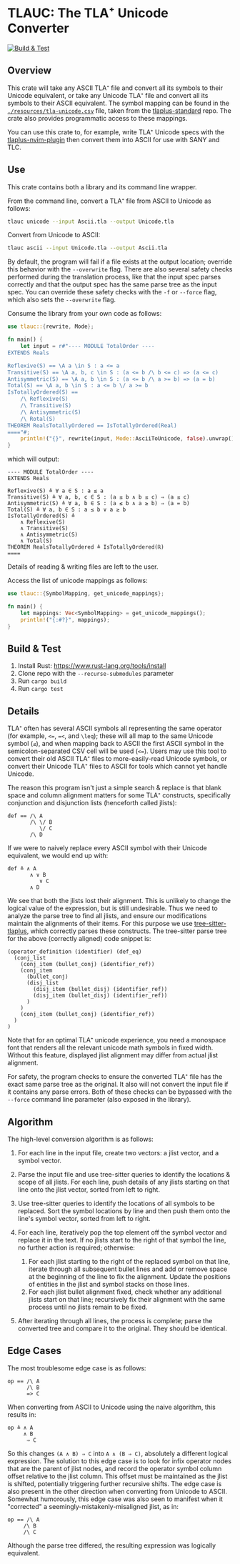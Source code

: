 # TLAUC: The TLA⁺ Unicode Converter
[![Build & Test](https://github.com/tlaplus-community/tlauc/actions/workflows/ci.yml/badge.svg)](https://github.com/tlaplus-community/tlauc/actions/workflows/ci.yml)

## Overview

This crate will take any ASCII TLA⁺ file and convert all its symbols to their Unicode equivalent, or take any Unicode TLA⁺ file and convert all its symbols to their ASCII equivalent.
The symbol mapping can be found in the [`./resources/tla-unicode.csv`](./resources/tla-unicode.csv) file, taken from the [tlaplus-standard](https://github.com/tlaplus-community/tlaplus-standard) repo.
The crate also provides programmatic access to these mappings.

You can use this crate to, for example, write TLA⁺ Unicode specs with the [tlaplus-nvim-plugin](https://github.com/tlaplus-community/tlaplus-nvim-plugin) then convert them into ASCII for use with SANY and TLC.

## Use

This crate contains both a library and its command line wrapper.

From the command line, convert a TLA⁺ file from ASCII to Unicode as follows:
```sh
tlauc unicode --input Ascii.tla --output Unicode.tla
```
Convert from Unicode to ASCII:
```sh
tlauc ascii --input Unicode.tla --output Ascii.tla
```
By default, the program will fail if a file exists at the output location; override this behavior with the `--overwrite` flag.
There are also several safety checks performed during the translation process, like that the input spec parses correctly and that the output spec has the same parse tree as the input spec.
You can override these safety checks with the `-f` or `--force` flag, which also sets the `--overwrite` flag.

Consume the library from your own code as follows:
```rs
use tlauc::{rewrite, Mode};

fn main() {
    let input = r#"---- MODULE TotalOrder ----
EXTENDS Reals

Reflexive(S) == \A a \in S : a <= a
Transitive(S) == \A a, b, c \in S : (a <= b /\ b <= c) => (a <= c)
Antisymmetric(S) == \A a, b \in S : (a <= b /\ a >= b) => (a = b)
Total(S) == \A a, b \in S : a <= b \/ a >= b
IsTotallyOrdered(S) ==
    /\ Reflexive(S)
    /\ Transitive(S)
    /\ Antisymmetric(S)
    /\ Rotal(S)
THEOREM RealsTotallyOrdered == IsTotallyOrdered(Real)
===="#;
    println!("{}", rewrite(input, Mode::AsciiToUnicode, false).unwrap());
}
```
which will output:
```tla
---- MODULE TotalOrder ----
EXTENDS Reals

Reflexive(S) ≜ ∀ a ∈ S : a ≤ a
Transitive(S) ≜ ∀ a, b, c ∈ S : (a ≤ b ∧ b ≤ c) ⇒ (a ≤ c)
Antisymmetric(S) ≜ ∀ a, b ∈ S : (a ≤ b ∧ a ≥ b) ⇒ (a = b)
Total(S) ≜ ∀ a, b ∈ S : a ≤ b ∨ a ≥ b
IsTotallyOrdered(S) ≜
    ∧ Reflexive(S)
    ∧ Transitive(S)
    ∧ Antisymmetric(S)
    ∧ Total(S)
THEOREM RealsTotallyOrdered ≜ IsTotallyOrdered(ℝ)
====
```
Details of reading & writing files are left to the user.

Access the list of unicode mappings as follows:
```rs
use tlauc::{SymbolMapping, get_unicode_mappings};

fn main() {
    let mappings: Vec<SymbolMapping> = get_unicode_mappings();
    println!("{:#?}", mappings);
}
```

## Build & Test

1. Install Rust: https://www.rust-lang.org/tools/install
1. Clone repo with the `--recurse-submodules` parameter
1. Run `cargo build`
1. Run `cargo test`

## Details

TLA⁺ often has several ASCII symbols all representing the same operator (for example, `<=`, `=<`, and `\leq`); these will all map to the same Unicode symbol (`≤`), and when mapping back to ASCII the first ASCII symbol in the semicolon-separated CSV cell will be used (`<=`).
Users may use this tool to convert their old ASCII TLA⁺ files to more-easily-read Unicode symbols, or convert their Unicode TLA⁺ files to ASCII for tools which cannot yet handle Unicode.

The reason this program isn't just a simple search & replace is that blank space and column alignment matters for some TLA⁺ constructs, specifically conjunction and disjunction lists (henceforth called jlists):

```tla
def == /\ A
       /\ \/ B
          \/ C
       /\ D
```

If we were to naively replace every ASCII symbol with their Unicode
equivalent, we would end up with:

```tla
def ≜ ∧ A
       ∧ ∨ B
          ∨ C
       ∧ D
```

We see that both the jlists lost their alignment.
This is unlikely to change the logical value of the expression, but is still undesirable.
Thus we need to analyze the parse tree to find all jlists, and ensure our modifications maintain the alignments of their items.
For this purpose we use [tree-sitter-tlaplus](https://github.com/tlaplus-community/tree-sitter-tlaplus), which correctly parses these constructs.
The tree-sitter parse tree for the above (correctly aligned) code snippet is:

```sexp
(operator_definition (identifier) (def_eq)
  (conj_list
    (conj_item (bullet_conj) (identifier_ref))
    (conj_item
      (bullet_conj)
      (disj_list
        (disj_item (bullet_disj) (identifier_ref))
        (disj_item (bullet_disj) (identifier_ref))
      )
    )
    (conj_item (bullet_conj) (identifier_ref))
  )
)
```
Note that for an optimal TLA⁺ unicode experience, you need a monospace font that renders all the relevant unicode math symbols in fixed width.
Without this feature, displayed jlist alignment may differ from actual jlist alignment.

For safety, the program checks to ensure the converted TLA⁺ file has the exact same parse tree as the original.
It also will not convert the input file if it contains any parse errors.
Both of these checks can be bypassed with the `--force` command line parameter (also exposed in the library).

## Algorithm

The high-level conversion algorithm is as follows:

1. For each line in the input file, create two vectors: a jlist vector, and a symbol vector.
1. Parse the input file and use tree-sitter queries to identify the locations & scope of all jlists.
For each line, push details of any jlists starting on that line onto the jlist vector, sorted from left to right.
1. Use tree-sitter queries to identify the locations of all symbols to be replaced.
Sort the symbol locations by line and then push them onto the line's symbol vector, sorted from left to right.
1. For each line, iteratively pop the top element off the symbol vector and replace it in the text.
If no jlists start to the right of that symbol the line, no further action is required; otherwise:
   1. For each jlist starting to the right of the replaced symbol on that line, iterate through all subsequent bullet lines and add or remove space at the beginning of the line to fix the alignment.
   Update the positions of entities in the jlist and symbol stacks on those lines.
   1. For each jlist bullet alignment fixed, check whether any additional jlists start on that line; recursively fix their alignment with the same process until no jlists remain to be fixed.

1. After iterating through all lines, the process is complete; parse the converted tree and compare it to the original.
They should be identical.

## Edge Cases

The most troublesome edge case is as follows:
```tla
op == /\ A
      /\ B
      => C
```
When converting from ASCII to Unicode using the naive algorithm, this results in:
```tla
op ≜ ∧ A
     ∧ B
      ⇒ C
```
So this changes `(A ∧ B) ⇒ C` into `A ∧ (B ⇒ C)`, absolutely a different logical expression.
The solution to this edge case is to look for infix operator nodes that are the parent of jlist nodes, and record the operator symbol column offset relative to the jlist column.
This offset must be maintained as the jlist is shifted, potentially triggering further recursive shifts.
The edge case is also present in the other direction when converting from Unicode to ASCII.
Somewhat humorously, this edge case was also seen to manifest when it "corrected" a seemingly-mistakenly-misaligned jlist, as in:
```tla
op == /\ A
     /\ B
     /\ C
```
Although the parse tree differed, the resulting expression was logically equivalent.
